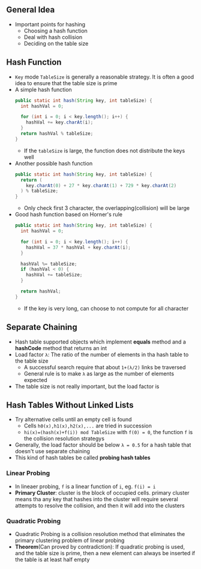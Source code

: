 ## General Idea

- Important points for hashing
  - Choosing a hash function 
  - Deal with hash collision
  - Deciding on the table size

## Hash Function

- `Key` mode `TableSize` is generally a reasonable strategy. It is often a good idea to ensure that the table size is prime
- A simple hash function
  ```java
  public static int hash(String key, int tableSize) {
    int hashVal = 0;

    for (int i = 0; i < key.length(); i++) {
      hashVal += key.charAt(i);
    }
    return hashVal % tableSize;
  }
  ```
  - If the `tableSize` is large, the function does not distribute the keys well
- Another possible hash function
  ```java
  public static int hash(String key, int tableSize) {
    return (
      key.charAt(0) + 27 * key.charAt(1) + 729 * key.charAt(2)
    ) % tableSize;
  }
  ```
  - Only check first 3 character, the overlapping(collision) will be large
- Good hash function based on Horner's rule
  ```java
  public static int hash(String key, int tableSize) {
    int hashVal = 0;

    for (int i = 0; i < key.length(); i++) {
      hashVal = 37 * hashVal + key.charAt(i);
    }

    hashVal %= tableSize;
    if (hashVal < 0) {
      hashVal += tableSize;
    }

    return hashVal;
  }
  ```
  - If the key is very long, can choose to not compute for all character

## Separate Chaining

- Hash table supported objects which implement **equals** method and a **hashCode** method that returns an int
- Load factor `λ`: The ratio of the number of elements in tha hash table to the table size
  - A successful search require that about `1+(λ/2)` links be traversed
  - General rule is to make `λ` as large as the number of elements expected
- The table size is not really important, but the load factor is

## Hash Tables Without Linked Lists

- Try alternative cells until an empty cell is found
  - Cells `h0(x),h1(x),h2(x),...` are tried in succession
  - `hi(x)=(hash(x)+f(i)) mod TableSize` with `f(0) = 0`, the function `f` is the collision resolution strategys
- Generally, the load factor should be below `λ = 0.5` for a hash table that doesn't use separate chaining
- This kind of hash tables be called **probing hash tables**

### Linear Probing

- In lineaer probing, `f` is a linear function of `i`, eg. `f(i) = i`
- **Primary Cluster**: cluster is the block of occupied cells. primary cluster means tha any key that hashes into the cluster will require several attempts to resolve the collision, and then it will add into the clusters

### Quadratic Probing

- Quadratic Probing is a collision resolution method that eliminates the primary clustering problem of linear probing
- **Theorem**(Can proved by contradiction): If quadratic probing is used, and the table size is prime, then a new element can always be inserted if the table is at least half empty
